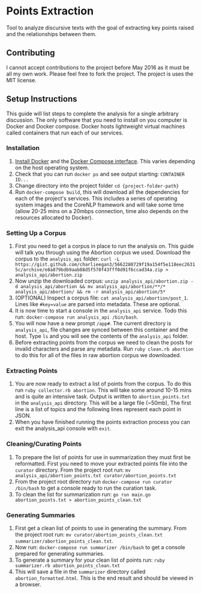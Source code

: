# Points Extraction

Tool to analyze discursive texts with the goal of extracting key points raised and the relationships between them.

## Contributing

I cannot accept contributions to the project before May 2016 as it must be all my own work. Please feel free to fork the project. The project is uses the MIT license.

## Setup Instructions

This guide will list steps to complete the analysis for a single arbitrary discussion. The only software that you need to install on you computer is Docker and Docker compose. Docker hosts lightweight virtual machines called containers that run each of our services.

### Installation
1. [Install Docker](https://docs.docker.com/engine/installation/) and the [Docker Compose interface](https://docs.docker.com/compose/install/). This varies depending on the host operating system.
2. Check that you can run `docker ps` and see output starting: `CONTAINER ID...`
3. Change directory into the project folder `cd {project-folder-path}`
4. Run `docker-compose build`, this will download all the dependencies for each of the project's services. This includes a series of operating system images and the CoreNLP framework and will take some time (allow 20-25 mins on a 20mbps connection, time also depends on the resources allocated to Docker).

### Setting Up a Corpus
1. First you need to get a corpus in place to run the analysis on. This guide will talk you through using the Abortion corpus we used. Download the corpus to the `analysis_api` folder: `curl -L https://gist.github.com/charlieegan3/5662280729f19a154f5e118eec26315c/archive/e8a879bdb9aab88d5f570f43fff0d91f6ccad34a.zip > analysis_api/abortion.zip`
2. Now unzip the downloaded corpus: `unzip analysis_api/abortion.zip -d analysis_api/abortion && mv analysis_api/abortion/**/* analysis_api/abortion/ && rm -r analysis_api/abortion/5*`
3. (OPTIONAL) Inspect a corpus file: `cat analysis_api/abortion/post_1`. Lines like `#key=value` are parsed into metadata. These are optional.
4. It is now time to start a console in the `analysis_api` service. Todo this run: `docker-compose run analysis_api /bin/bash`.
5. You will now have a new prompt `/app#`. The current directory is `analysis_api`, file changes are synced between this container and the host. Type `ls` and you will see the contents of the `analysis_api` folder.
6. Before extracting points from the corpus we need to clean the posts for invalid characters and parse any metadata. Run `ruby clean.rb abortion` to do this for all of the files in raw abortion corpus we downloaded.

### Extracting Points
1. You are now ready to extract a list of points from the corpus. To do this run `ruby collector.rb abortion`. This will take some around 10-15 mins and is quite an intensive task. Output is written to `abortion_points.txt` in the `analysis_api` directory. This will be a large file (~50mb), The first line is a list of topics and the following lines represent each point in JSON.
2. When you have finished running the points extraction process you  can exit the analysis_api console with `exit`.

### Cleaning/Curating Points
1. To prepare the list of points for use in summarization they must first be reformatted. First you need to move your extracted points file into the `curator` directory. From the project root run: `mv analysis_api/abortion_points.txt curator/abortion_points.txt`
2. From the project root directory run `docker-compose run curator /bin/bash` to get a console ready to run the curation task.
3. To clean the list for summarization run: `go run main.go abortion_points.txt > abortion_points_clean.txt`

### Generating Summaries
1. First get a clean list of points to use in generating the summary. From the project root run: `mv curator/abortion_points_clean.txt summarizer/abortion_points_clean.txt`.
2. Now run: `docker-compose run summarizer /bin/bash` to get a console prepared for generating summaries.
3. To generate a summary for your clean list of points run: `ruby summarizer.rb abortion_points_clean.txt`
4. This will save a file in the `summarizer` directory called `abortion_formatted.html`. This is the end result and should be viewed in a browser.
